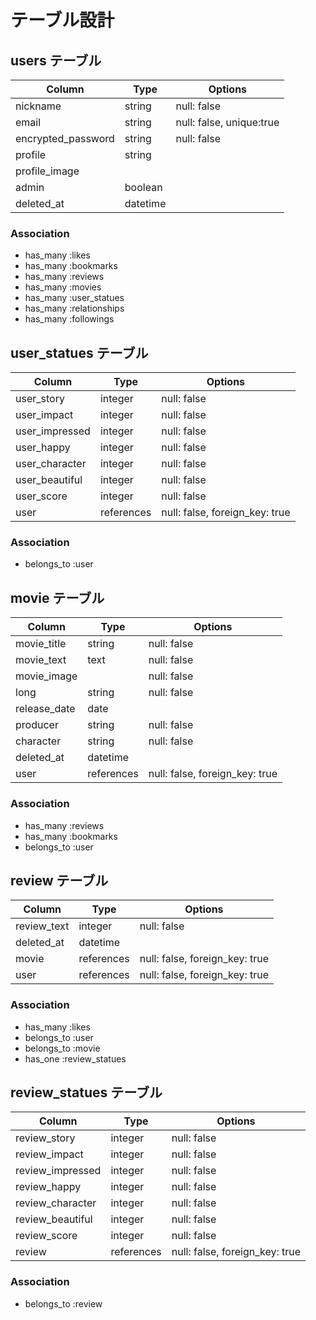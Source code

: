 # テーブル設計

## users テーブル

| Column             | Type     | Options     |
| ------------------ | -------- | ----------- |
| nickname           | string   | null: false |
| email              | string   | null: false, unique:true |
| encrypted_password | string   | null: false |
| profile            | string   |
| profile_image      | 
| admin              | boolean  |
| deleted_at         | datetime |

### Association

- has_many :likes
- has_many :bookmarks
- has_many :reviews
- has_many :movies
- has_many :user_statues
- has_many :relationships
- has_many :followings


## user_statues テーブル

| Column            | Type       | Options     |
| ----------------- | ---------- | ----------- |
| user_story        | integer    | null: false |
| user_impact       | integer    | null: false |
| user_impressed    | integer    | null: false |
| user_happy        | integer    | null: false |
| user_character    | integer    | null: false |
| user_beautiful    | integer    | null: false |
| user_score        | integer    | null: false |
| user              | references | null: false, foreign_key: true |

### Association

- belongs_to :user


## movie テーブル

| Column       | Type       | Options     |
| ------------ | ---------- | ----------- |
| movie_title  | string     | null: false |
| movie_text   | text       | null: false |
| movie_image  |            | null: false |
| long         | string     | null: false |
| release_date | date       |
| producer     | string     | null: false |
| character    | string     | null: false |
| deleted_at   | datetime   |
| user        | references | null: false, foreign_key: true |

### Association

- has_many :reviews
- has_many :bookmarks
- belongs_to :user


## review テーブル

| Column      | Type       | Options     |
| ----------  | ---------- | ----------- |
| review_text | integer    | null: false |
| deleted_at  | datetime   |
| movie       | references | null: false, foreign_key: true |
| user        | references | null: false, foreign_key: true |

### Association

- has_many :likes
- belongs_to :user
- belongs_to :movie
- has_one :review_statues


## review_statues テーブル

| Column            | Type       | Options     |
| ----------------- | ---------- | ----------- |
| review_story      | integer    | null: false |
| review_impact     | integer    | null: false |
| review_impressed  | integer    | null: false |
| review_happy      | integer    | null: false |
| review_character  | integer    | null: false |
| review_beautiful  | integer    | null: false |
| review_score      | integer    | null: false |
| review            | references | null: false, foreign_key: true |

### Association

- belongs_to :review


<!-- ## like テーブル

| Column      | Type       | Options     |
| ----------  | ---------- | ----------- |
| review       | references | null: false, foreign_key: true |
| user        | references | null: false, foreign_key: true |

### Association

- belongs_to :user
- belongs_to :review -->